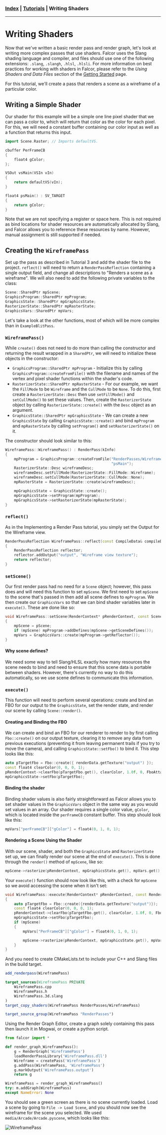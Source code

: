 ### [Index](../index.md) | [Tutorials](./index.md) | Writing Shaders

--------

# Writing Shaders

Now that we've written a basic render pass and render graph, let's look at writing more complex passes that use shaders. Falcor uses the Slang shading language and compiler, and files should use one of the following extensions: `.slang`, `.slangh`, `.hlsl`, `.hlsli`. For more information on best practices for working with shaders in Falcor, please refer to the *Using Shaders and Data Files* section of the [Getting Started](../getting-started.md) page.

For this tutorial, we'll create a pass that renders a scene as a wireframe of a particular color.

## Writing a Simple Shader
Our shader for this example will be a simple one line pixel shader that we can pass a color to, which will return that color as the color for each pixel. For this, we will need a constant buffer containing our color input as well as a function that returns this input.

```c++
import Scene.Raster; // Imports defaultVS.

cbuffer PerFrameCB
{
    float4 gColor;
};

VSOut vsMain(VSIn vIn)
{
    return defaultVS(vIn);
}

float4 psMain() : SV_TARGET
{
    return gColor;
}
```

Note that we are not specifying a register or space here. This is not required as bind locations for shader resources are automatically allocated by Slang, and Falcor allows you to reference these resources by name. However, manual assignment is still supported if needed.

## Creating the `WireframePass`
Set up the pass as described in Tutorial 3 and add the shader file to the project. `reflect()` will need to return a `RenderPassReflection` containing a single output field, and change all descriptions to "Renders a scene as a wireframe". We will also need to add the following private variables to the class:

```c++
Scene::SharedPtr mpScene;
GraphicsProgram::SharedPtr mpProgram;
GraphicsState::SharedPtr mpGraphicsState;
RasterizerState::SharedPtr mpRasterState;
GraphicsVars::SharedPtr mpVars;
```

Let's take a look at the other functions, most of which will be more complex than in `ExampleBlitPass`.

### `WireframePass()`
While `create()` does not need to do more than calling the constructor and returning the result wrapped in a `SharedPtr`, we will need to initialize these objects in the constructor:
- `GraphicsProgram::SharedPtr mpProgram` - Initialize this by calling `GraphicsProgram::createFromFile()` with the filename and names of the vertex and pixel shader functions within the shader's code.
- `RasterizerState::SharedPtr mpRasterState` - For our example, we want the `FillMode` to be `Wireframe` and the `CullMode` to be `None`. To do this, first create a `RasterizerState::Desc` then use `setFillMode()` and `setCullMode()` to set these values. Then, create the `RasterizerState` object by calling `RasterizerState::create()` with the `Desc` object as an argument.
- `GraphicsState::SharedPtr mpGraphicsState` - We can create a new `GraphicsState` by calling `GraphicsState::create()` and bind `mpProgram` and `mpRasterState` by calling `setProgram()` and `setRasterizerState()` on it.

The constructor should look similar to this:
```c++
WireframePass::WireframePass() : RenderPass(kInfo)
{
    mpProgram = GraphicsProgram::createFromFile("RenderPasses/Wireframe/Wireframe.3d.slang", "vsMain",
                                                "psMain");
    RasterizerState::Desc wireframeDesc;
    wireframeDesc.setFillMode(RasterizerState::FillMode::Wireframe);
    wireframeDesc.setCullMode(RasterizerState::CullMode::None);
    mpRasterState = RasterizerState::create(wireframeDesc);

    mpGraphicsState = GraphicsState::create();
    mpGraphicsState->setProgram(mpProgram);
    mpGraphicsState->setRasterizerState(mpRasterState);
}
```
### `reflect()`
As in the Implementing a Render Pass tutorial, you simply set the Output for the Wireframe view.
```c++
RenderPassReflection WireframePass::reflect(const CompileData& compileData)
{
    RenderPassReflection reflector;
    reflector.addOutput("output", "Wireframe view texture");
    return reflector;
}
```

### `setScene()`
Our first render pass had no need for a `Scene` object; however, this pass does and will need this function to set `mpScene`. We first need to set `mpScene` to the scene that's passed in then add all scene defines to `mpProgram`. We then create our `GraphicsVars` so that we can bind shader variables later in `execute()`. These are done like so:
```c++
void WireframePass::setScene(RenderContext* pRenderContext, const Scene::SharedPtr& pScene)
{
    mpScene = pScene;
    if (mpScene) mpProgram->addDefines(mpScene->getSceneDefines());
    mpVars = GraphicsVars::create(mpProgram->getReflector());
}
```
#### Why scene defines?
We need some way to tell Slang/HLSL exactly how many resources the scene needs to bind and need to ensure that this scene data is portable between shaders. However, there's currently no way to do this automatically, so we use scene defines to communicate this information.

### `execute()`
This function will need to perform several operations: create and bind an FBO for our output to the `GraphicsState`, set the render state, and render our scene by calling `Scene::render()`.

#### Creating and Binding the FBO
We can create and bind an FBO for our renderer to render to by first calling `Fbo::create()` on our output texture, clearing it to remove any data from previous executions (preventing it from leaving permanent trails if you try to move the camera), and calling `GraphicsState::setFbo()` to bind it. This step looks like this:
```c++
auto pTargetFbo = Fbo::create({ renderData.getTexture("output") });
const float4 clearColor(0, 0, 0, 1);
pRenderContext->clearFbo(pTargetFbo.get(), clearColor, 1.0f, 0, FboAttachmentType::All);
mpGraphicsState->setFbo(pTargetFbo);
```

#### Binding the shader
Binding shader values is also fairly straightforward as Falcor allows you to set shader values in the `GraphicsVars` object in the same way as you would set values in an array. Our shader requires a single color value, `gColor`, which is located inside the `perFrameCB` constant buffer. This step should look like this:
```c++
mpVars["perFrameCB"]["gColor"] = float4(0, 1, 0, 1);
```

#### Rendering a Scene Using the Shader
With our scene, shader, and both the `GraphicsState` and `RasterizerState` set up, we can finally render our scene at the end of `execute()`. This is done through the `render()` method of `mpScene`, like so:
```c++
mpScene->rasterize(pRenderContext, mpGraphicsState.get(), mpVars.get(), mpRasterState, mpRasterState);
```
Your `execute()` function should now look like this, with a check for `mpScene` so we avoid accessing the scene when it isn't set:
```c++
void WireframePass::execute(RenderContext* pRenderContext, const RenderData& renderData)
{
    auto pTargetFbo = Fbo::create({renderData.getTexture("output")});
    const float4 clearColor(0, 0, 0, 1);
    pRenderContext->clearFbo(pTargetFbo.get(), clearColor, 1.0f, 0, FboAttachmentType::All);
    mpGraphicsState->setFbo(pTargetFbo);
    if (mpScene)
    {
        mpVars["PerFrameCB"]["gColor"] = float4(0, 1, 0, 1);

        mpScene->rasterize(pRenderContext, mpGraphicsState.get(), mpVars.get(), mpRasterState, mpRasterState);
    }
}
```

And you need to create CMakeLists.txt to include your C++ and Slang files in the build target.
```CMake
add_renderpass(WireframePass)

target_sources(WireframePass PRIVATE
    WireframePass.cpp
    WireframePass.h
    WireframePass.3d.slang
)
target_copy_shaders(WireframePass RenderPasses/WireframePass)

target_source_group(WireframePass "RenderPasses")
```


Using the Render Graph Editor, create a graph solely containing this pass then launch it in Mogwai, or create a python script.
```python
from falcor import *

def render_graph_WireframePass():
    g = RenderGraph('WireframePass')
    loadRenderPassLibrary('WireframePass.dll')
    Wireframe = createPass('WireframePass')
    g.addPass(WireframePass, 'WireframePass')
    g.markOutput('WireframePass.output')
    return g

WireframePass = render_graph_WireframePass()
try: m.addGraph(WireframePass)
except NameError: None
```

 You should see a green screen as there is no scene currently loaded. Load a scene by going to `File -> Load Scene`, and you should now see the wireframe for the scene you selected. We used `media/Arcade/Arcade.pyscene`, which looks like this:

![WireframePass](./images/wireframe-pass.png)
